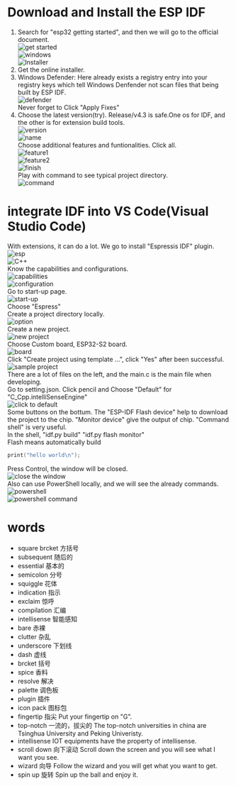 # Download and Install the ESP IDF
 1. Search for "esp32 getting started", and then we will go to the official document. <br>
 ![get started](https://github.com/afterCherry/Learn-ESP32/blob/main/Images/esp32%20getting%20strated.png) <br>
 ![windows](https://github.com/afterCherry/Learn-ESP32/blob/main/Images/windows.png) <br>
 ![Installer](https://github.com/afterCherry/Learn-ESP32/blob/main/Images/installer.png)<br>
 2. Get the online installer.<br>
 3. Windows Defender: Here already exists a registry entry into your registry keys which tell Windows Denfender not 
 scan files that being built by ESP IDF.<br>
 ![defender](https://github.com/afterCherry/Learn-ESP32/blob/main/Images/windows%20defender.png) <br>
 Never forget to Click "Apply Fixes" <br>
 4. Choose the latest version(try). Release/v4.3 is safe.One os for IDF, and the other is for extension build tools.<br>
 ![version](https://github.com/afterCherry/Learn-ESP32/blob/main/Images/version.png) <br>
 ![name](https://github.com/afterCherry/Learn-ESP32/blob/main/Images/Name%20local%20directory.png) <br>
 Choose additional features and funtionalities. Click all. <br>
 ![feature1](https://github.com/afterCherry/Learn-ESP32/blob/main/Images/feature1.png) <br>
 ![feature2](https://github.com/afterCherry/Learn-ESP32/blob/main/Images/feature2.png) <br>
 ![finish](https://github.com/afterCherry/Learn-ESP32/blob/main/Images/finish.png) <br>
 Play with command to see typical project directory. <br>
 ![command](https://github.com/afterCherry/Learn-ESP32/blob/main/Images/command.png) <br>
# integrate IDF into VS Code(Visual Studio Code) 
With extensions, it can do a lot. We go to install "Espressis IDF" plugin. <br>
![esp](https://github.com/afterCherry/Learn-ESP32/blob/main/Images/idf.png) <br>
![C++](https://github.com/afterCherry/Learn-ESP32/blob/main/Images/C%2B%2B.png) <br>
Know the capabilities and configurations. <br>
![capabilities](https://github.com/afterCherry/Learn-ESP32/blob/main/Images/esp%20idf%20capability.png) <br>
![configuration](https://github.com/afterCherry/Learn-ESP32/blob/main/Images/configure.png) <br>
Go to start-up page. <br>
![start-up](https://github.com/afterCherry/Learn-ESP32/blob/main/Images/startup%20page.png) <br>
Choose "Espress" <br>
Create a project directory locally. <br>
![option](https://github.com/afterCherry/Learn-ESP32/blob/main/Images/option.png) <br>
Create a new project.<br>
![new project](https://github.com/afterCherry/Learn-ESP32/blob/main/Images/new%20project.png) <br>
Choose Custom board, ESP32-S2 board. <br>
![board](https://github.com/afterCherry/Learn-ESP32/blob/main/Images/board.png) <br>
Click "Create project using template ...", click "Yes" after been successful. <br>
![sample project](https://github.com/afterCherry/Learn-ESP32/blob/main/Images/sample_project.png) <br>
There are a lot of files on the left, and the main.c is the main file when developing. <br>
Go to setting.json. Click pencil and Choose "Default" for "C_Cpp.intelliSenseEngine" <br>
![click to default](https://github.com/afterCherry/Learn-ESP32/blob/main/Images/setting%20default.png) <br>
Some buttons on the bottum. The "ESP-IDF Flash device" help to download the project to the chip. "Monitor device" give the output of chip. "Command shell" is very useful.<br>
In the shell, "idf.py build" "idf.py flash monitor" <br> Flash means automatically build <br>

```C++
print("hello world\n");
```

Press Control, the window will be closed.<br>
![close the window](https://github.com/afterCherry/Learn-ESP32/blob/main/Images/close%20window.png) <br>
Also can use PowerShell locally, and we will see the already commands.
![powershell](https://github.com/afterCherry/Learn-ESP32/blob/main/Images/power%20shell.png) <br>
![powershell command](https://github.com/afterCherry/Learn-ESP32/blob/main/Images/powershell%20command.png) <br>

# words
- square brcket 方括号
- subsequent 随后的
- essential 基本的
- semicolon 分号
- squiggle 花体 
- indication 指示
- exclaim 惊呼
- compilation 汇编
- intellisense 智能感知
- bare 赤裸
- clutter 杂乱
- underscore 下划线
- dash 虚线
- brcket 括号
- spice 香料
- resolve 解决
- palette 调色板
- plugin 插件
- icon pack 图标包
- fingertip 指尖 Put your fingertip on "G".
- top-notch 一流的，拔尖的  The top-notch universities in china are Tsinghua University and Peking Univeristy.
- intellisense IOT equipments have the property of intellisense.
- scroll down 向下滚动 Scroll down the screen and you will see what I want you see.
- wizard 向导 Follow the wizard and you will get what you want to get.
- spin up 旋转 Spin up the ball and enjoy it.
